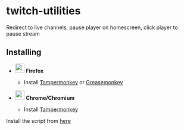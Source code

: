 # twitch-utilities
Redirect to live channels, pause player on homescreen, click player to pause stream

## Installing
- <img src="https://b.catgirlsare.sexy/J9MZtFkm.png" width="25"> **Firefox**
  - Install [Tampermonkey](https://addons.mozilla.org/en-US/firefox/addon/tampermonkey/) or [Greasemonkey](https://addons.mozilla.org/en-US/firefox/addon/greasemonkey/)

- <img src="https://b.catgirlsare.sexy/nIl5pCb1.png" width="25"> **Chrome/Chromium**
  - Install [Tampermonkey](https://chrome.google.com/webstore/detail/tampermonkey/dhdgffkkebhmkfjojejmpbldmpobfkfo)
 
 Install the script from [here](https://raw.githubusercontent.com/Pepijn98/twitch-utilities/master/index.user.js)
